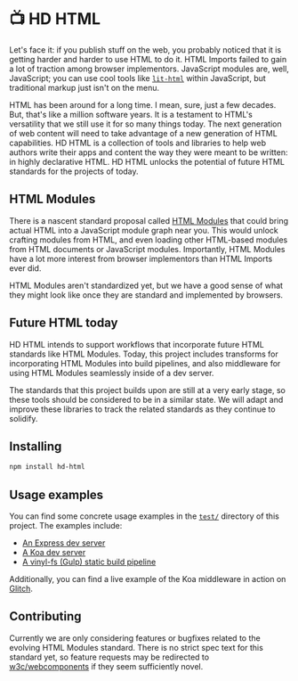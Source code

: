 # 📺 HD HTML


Let's face it: if you publish stuff on the web, you probably noticed that
it is getting harder and harder to use HTML to do it. HTML Imports failed to
gain a lot of traction among browser implementors. JavaScript modules are, well,
JavaScript; you can use cool tools like
[`lit-html`](https://github.com/polymerlabs/lit-html) within JavaScript, but
traditional markup just isn't on the menu.

HTML has been around for a long time. I mean, sure, just a few decades. But,
that's like a million software years. It is a testament to HTML's versatility
that we still use it for so many things today. The next generation of web
content will need to take advantage of a new generation of HTML capabilities.
HD HTML is a collection of tools and libraries to help web authors write their
apps and content the way they were meant to be written: in highly declarative
HTML. HD HTML unlocks the potential of future HTML standards for the projects of today.

## HTML Modules

There is a nascent standard proposal called
[HTML Modules](https://github.com/w3c/webcomponents/issues/645) that could
bring actual HTML into a JavaScript module graph near you. This would unlock
crafting modules from HTML, and even loading other HTML-based modules from HTML
documents or JavaScript modules. Importantly, HTML Modules have a lot more
interest from browser implementors than HTML Imports ever did.

HTML Modules aren't standardized yet, but we have a good sense of what they
might look like once they are standard and implemented by browsers.

## Future HTML today

HD HTML intends to support workflows that incorporate future HTML standards like
HTML Modules. Today, this project includes transforms for incorporating HTML
Modules into build pipelines, and also middleware for using HTML Modules
seamlessly inside of a dev server.

The standards that this project builds upon are still at a very early stage,
so these tools should be considered to be in a similar state. We will adapt and
improve these libraries to track the related standards as they continue to
solidify.

## Installing

```sh
npm install hd-html
```

## Usage examples

You can find some concrete usage examples in the
[`test/`](https://github.com/PolymerLabs/hd-html/tree/master/test) directory
of this project. The examples include:

 - [An Express dev server](https://github.com/PolymerLabs/hd-html/blob/master/test/serve-express.js)
 - [A Koa dev server](https://github.com/PolymerLabs/hd-html/blob/master/test/serve-koa.js)
 - [A vinyl-fs (Gulp) static build pipeline](https://github.com/PolymerLabs/hd-html/blob/master/test/build.js)

Additionally, you can find a live example of the Koa middleware in action on
[Glitch](https://glitch.com/edit/#!/html-modules).

## Contributing

Currently we are only considering features or bugfixes related to the evolving
HTML Modules standard. There is no strict spec text for this standard yet, so
feature requests may be redirected to
[w3c/webcomponents](https://github.com/w3c/webcomponents) if they seem
sufficiently novel.

